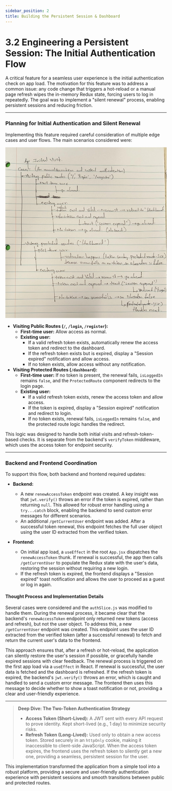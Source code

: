 ```yaml
---
sidebar_position: 2
title: Building the Persistent Session & Dashboard
---
```


# 3.2 Engineering a Persistent Session: The Initial Authentication Flow

A critical feature for a seamless user experience is the initial authentication check on app load. The motivation for this feature was to address a common issue: any code change that triggers a hot-reload or a manual page refresh wipes the in-memory Redux state, forcing users to log in repeatedly. The goal was to implement a "silent renewal" process, enabling persistent sessions and reducing friction.

---

### Planning for Initial Authentication and Silent Renewal

Implementing this feature required careful consideration of multiple edge cases and user flows. The main scenarios considered were:

![initial-auth](./img/initial-auth.png)

- **Visiting Public Routes (`/`, `/login`, `/register`):**
    - **First-time user:** Allow access as normal.
    - **Existing user:**
        - If a valid refresh token exists, automatically renew the access token and redirect to the dashboard.
        - If the refresh token exists but is expired, display a "Session expired" notification and allow access.
        - If no token exists, allow access without any notification.
- **Visiting Protected Routes (`/dashboard`):**
    - **First-time user:** If no token is present, the renewal fails, `isLoggedIn` remains `false`, and the `ProtectedRoute` component redirects to the login page.
    - **Existing user:**
        - If a valid refresh token exists, renew the access token and allow access.
        - If the token is expired, display a "Session expired" notification and redirect to login.
        - If no token exists, renewal fails, `isLoggedIn` remains `false`, and the protected route logic handles the redirect.

This logic was designed to handle both initial visits and refresh-token-based checks. It is separate from the backend's `verifyToken` middleware, which uses the access token for endpoint security.

---

### Backend and Frontend Coordination

To support this flow, both backend and frontend required updates:

- **Backend:**
    - A new `renewAccessToken` endpoint was created. A key insight was that `jwt.verify()` throws an error if the token is expired, rather than returning `null`. This allowed for robust error handling using a `try...catch` block, enabling the backend to send custom error messages for different scenarios.
    - An additional `/getCurrentUser` endpoint was added. After a successful token renewal, this endpoint fetches the full user object using the user ID extracted from the verified token.

- **Frontend:**
    - On initial app load, a `useEffect` in the root `App.jsx` dispatches the `renewAccessToken` thunk. If renewal is successful, the app then calls `/getCurrentUser` to populate the Redux state with the user's data, restoring the session without requiring a new login.
    - If the refresh token is expired, the frontend displays a "Session expired" toast notification and allows the user to proceed as a guest or log in again.

#### Thought Process and Implementation Details

Several cases were considered and the `authSlice.js` was modified to handle them. During the renewal process, it became clear that the backend's `renewAccessToken` endpoint only returned new tokens (access and refresh), but not the user object. To address this, a new `/getCurrentUser` endpoint was created. This endpoint uses the user ID extracted from the verified token (after a successful renewal) to fetch and return the current user's data to the frontend.

This approach ensures that, after a refresh or hot-reload, the application can silently restore the user's session if possible, or gracefully handle expired sessions with clear feedback. The renewal process is triggered on the first app load via a `useEffect` in React. If renewal is successful, the user data is fetched and the dashboard is refreshed. If the refresh token is expired, the backend's `jwt.verify()` throws an error, which is caught and handled to send a custom error message. The frontend then uses this message to decide whether to show a toast notification or not, providing a clear and user-friendly experience.

---

> **Deep Dive: The Two-Token Authentication Strategy**
>
> - **Access Token (Short-Lived):** A JWT sent with every API request to prove identity. Kept short-lived (e.g., 1 day) to minimize security risks.
> - **Refresh Token (Long-Lived):** Used only to obtain a new access token. Stored securely in an `httpOnly` cookie, making it inaccessible to client-side JavaScript. When the access token expires, the frontend uses the refresh token to silently get a new one, providing a seamless, persistent session for the user.

This implementation transformed the application from a simple tool into a robust platform, providing a secure and user-friendly authentication experience with persistent sessions and smooth transitions between public and protected routes.